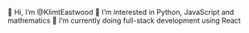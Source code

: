 👋 Hi, I’m @KlimtEastwood
👀 I’m interested in Python, JavaScript and mathematics
🌱 I’m currently doing full-stack development using React
